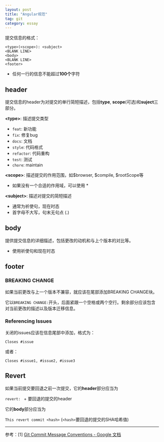 ```yaml
---
layout: post
title: "Angular规范"
tag: git
category: essay
---
```


提交信息的格式：

```
<type>(<scope>): <subject>
<BLANK LINE>
<body>
<BLANK LINE>
<footer>
```

- 任何一行的信息不能超过**100个**字符

## header

提交信息的header为对提交的单行简短描述，包括**type**, **scope**(可选)和**suject**三部分。

**\<type>**: 描述提交类型

- `feat`: 新功能
- `fix`: 修复bug
- `docs`: 文档
- `style`: 代码格式
- `refactor`: 代码重构
- `test`: 测试
- `chore`: maintain

**\<scope>**: 描述提交的作用范围，如\$browser, \$compile, $rootScope等

- 如果没有一个合适的作用域，可以使用 *

**\<subject>**: 描述对提交的简短描述

- 通常为祈使句，现在时态
- 首字母不大写，句末无句点 (.)

## body

提供提交信息的详细描述，包括更改的动机和与上个版本的对比等。

- 使用祈使句和现在时态

## footer

### BREAKING CHANGE

如果当前更改与上一个版本不兼容，就应该在尾部添加BREAKING CHANGE块。

它以`BREAKING CHANGE:`开头，后面紧跟一个空格或两个空行。剩余部分应该包含对当前更改的描述以及版本迁移信息。

### Referencing Issues

关闭的issues应该在信息尾部中添加，格式为：


```
Closes #issue
```

或者：

```
Closes #issue1, #issue2, #issue3
```

## Revert

如果当前提交要回退之前一次提交，它的**header**部分应当为

`revert: ` + 要回退的提交的header

它的**body**部分应当为

`This revert commit <hash>` (`<hash>`要回退的提交的SHA哈希值)

---

参考：[1] [Git Commit Message Conventions - Google 文档](https://docs.google.com/document/d/1QrDFcIiPjSLDn3EL15IJygNPiHORgU1_OOAqWjiDU5Y/edit#heading=h.em2hiij8p46d)

